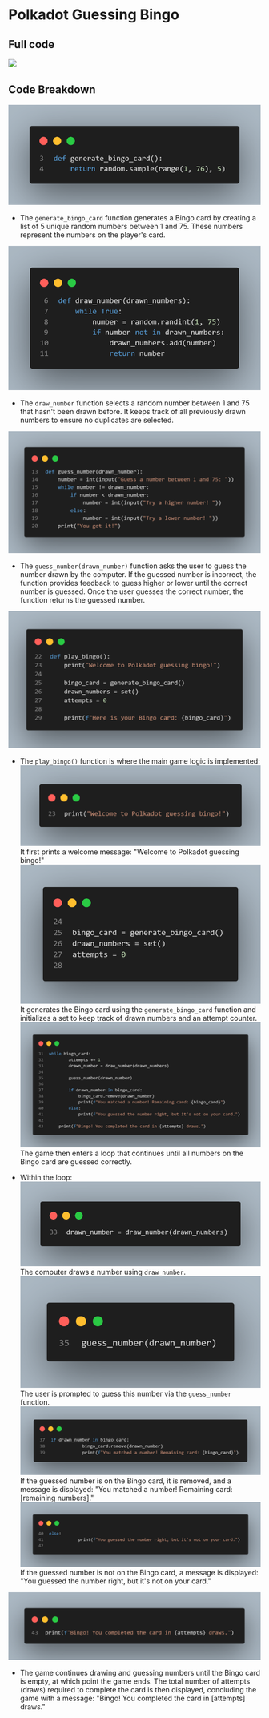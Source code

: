 # Polkadot Guessing Bingo
## Full code
![](/image/image13.png)

## Code Breakdown
![](image/image1.png)
   - The `generate_bingo_card` function generates a Bingo card by creating a list of 5 unique random numbers between 1 and 75. These numbers represent the numbers on the player's card.

![](image/image2.png)
   - The `draw_number` function selects a random number between 1 and 75 that hasn't been drawn before. It keeps track of all previously drawn numbers to ensure no duplicates are selected.

![](image/image3.png)
   - The `guess_number(drawn_number)` function asks the user to guess the number drawn by the computer. If the guessed number is incorrect, the function provides feedback to guess higher or lower until the correct number is guessed. Once the user guesses the correct number, the function returns the guessed number.

![](image/image4.png)
   - The `play_bingo()` function is where the main game logic is implemented:
      ![](image/image5.png) 
      It first prints a welcome message: "Welcome to Polkadot guessing bingo!"
      ![](image/image6.png) 
      It generates the Bingo card using the `generate_bingo_card` function and initializes a set to keep track of drawn numbers and an attempt counter.
      ![](image/image7.png) 
      The game then enters a loop that continues until all numbers on the Bingo card are guessed correctly.

   - Within the loop:
      ![](image/image8.png) 
      The computer draws a number using `draw_number`.
      ![](image/image9.png) 
      The user is prompted to guess this number via the `guess_number` function.
      ![](image/image10.png) 
      If the guessed number is on the Bingo card, it is removed, and a message is displayed: "You matched a number! Remaining card: [remaining numbers]."
      ![](image/image11.png) 
      If the guessed number is not on the Bingo card, a message is displayed: "You guessed the number right, but it's not on your card."

![](image/image12.png)
   - The game continues drawing and guessing numbers until the Bingo card is empty, at which point the game ends. The total number of attempts (draws) required to complete the card is then displayed, concluding the game with a message: "Bingo! You completed the card in [attempts] draws."